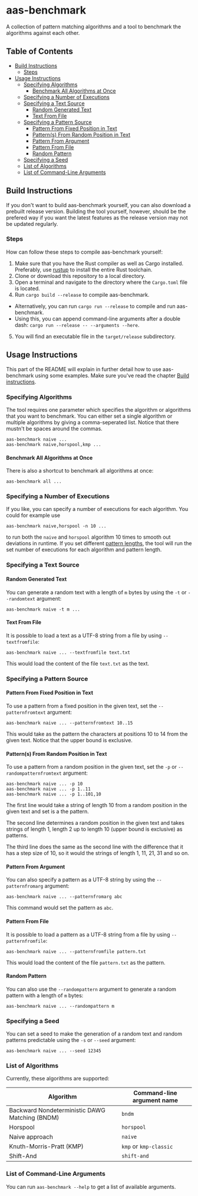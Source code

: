 # aas-benchmark
A collection of pattern matching algorithms and a tool to benchmark the algorithms against each other.

## Table of Contents

- [Build Instructions](#Build-Instructions)
  - [Steps](#Steps)
- [Usage Instructions](#Usage-Instructions)
  - [Specifying Algorithms](#Specifying-Algorithms)
    - [Benchmark All Algorithms at Once](#Benchmark-All-Algorithms-at-Once)
  - [Specifying a Number of Executions](#Specifying-a-Number-of-Executions)
  - [Specifying a Text Source](#Specifying-a-Text-Source)
    - [Random Generated Text](#Random-Generated-Text)
    - [Text From File](#Text-From-File)
  - [Specifying a Pattern Source](#Specifying-a-Pattern-Source)
    - [Pattern From Fixed Position in Text](#Pattern-From-Fixed-Position-in-Text)
    - [Pattern(s) From Random Position in Text](#Patterns-From-Random-Position-in-Text)
    - [Pattern From Argument](#Pattern-From-Argument)
    - [Pattern From File](#Pattern-From-File)
    - [Random Pattern](#Random-Pattern)
  - [Specifying a Seed](#Specifying-a-Seed)
  - [List of Algorithms](#List-of-Algorithms)
  - [List of Command-Line Arguments](#List-of-Command-Line-Arguments)

## Build Instructions

If you don't want to build aas-benchmark yourself, you can also download a prebuilt release version. Building the tool yourself, however, should be the prefered way if you want the latest features as the release version may not be updated regularly.

### Steps

How can follow these steps to compile aas-benchmark yourself:

1. Make sure that you have the Rust compiler as well as Cargo installed. Preferably, use [rustup](https://rustup.rs/) to install the entire Rust toolchain.
2. Clone or download this repository to a local directory.
3. Open a terminal and navigate to the directory where the `Cargo.toml` file is located.
4. Run `cargo build --release` to compile aas-benchmark.
  - Alternatively, you can run `cargo run --release` to compile and run aas-benchmark.
  - Using this, you can append command-line arguments after a double dash: `cargo run --release -- --arguments --here`.
5. You will find an executable file in the `target/release` subdirectory.

## Usage Instructions

This part of the README will explain in further detail how to use aas-benchmark using some examples. Make sure you've read the chapter [Build instructions](#Build-Instructions).

### Specifying Algorithms

The tool requires one parameter which specifies the algorithm or algorithms that you want to benchmark. You can either set a single algorithm or multiple algorithms by giving a comma-seperated list. Notice that there mustn't be spaces around the commas.

```
aas-benchmark naive ...
aas-benchmark naive,horspool,kmp ...
```

#### Benchmark All Algorithms at Once

There is also a shortcut to benchmark all algorithms at once:

```
aas-benchmark all ...
```

### Specifying a Number of Executions

If you like, you can specify a number of executions for each algorithm. You could for example use

```
aas-benchmark naive,horspool -n 10 ...
```

to run both the `naive` and `horspool` algorithm 10 times to smooth out deviations in runtime. If you set different [pattern lengths](#Specifying-a-Pattern-Source), the tool will run the set number of executions for each algorithm and pattern length.

### Specifying a Text Source

#### Random Generated Text

You can generate a random text with a length of `m` bytes by using the `-t` or `--randomtext` argument:

```
aas-benchmark naive -t m ...
```

#### Text From File

It is possible to load a text as a UTF-8 string from a file by using `--textfromfile`:

```
aas-benchmark naive ... --textfromfile text.txt
```

This would load the content of the file `text.txt` as the text.

### Specifying a Pattern Source

#### Pattern From Fixed Position in Text

To use a pattern from a fixed position in the given text, set the `--patternfromtext` argument:

```
aas-benchmark naive ... --patternfromtext 10..15
```

This would take as the pattern the characters at positions 10 to 14 from the given text. Notice that the upper bound is exclusive.

#### Pattern(s) From Random Position in Text

To use a pattern from a random position in the given text, set the `-p` or `--randompatternfromtext` argument:

```
aas-benchmark naive ... -p 10
aas-benchmark naive ... -p 1..11
aas-benchmark naive ... -p 1..101,10
```

The first line would take a string of length 10 from a random position in the given text and set is a the pattern.

The second line determines a random position in the given text and takes strings of length 1, length 2 up to length 10 (upper bound is exclusive) as patterns.

The third line does the same as the second line with the difference that it has a step size of 10, so it would the strings of length 1, 11, 21, 31 and so on.

#### Pattern From Argument

You can also specify a pattern as a UTF-8 string by using the `--patternfromarg` argument:

```
aas-benchmark naive ... --patternfromarg abc
```

This command would set the pattern as `abc`.

#### Pattern From File

It is possible to load a pattern as a UTF-8 string from a file by using `--patternfromfile`:

```
aas-benchmark naive ... --patternfromfile pattern.txt
```

This would load the content of the file `pattern.txt` as the pattern.

#### Random Pattern

You can also use the `--randompattern` argument to generate a random pattern with a length of `m` bytes:

```
aas-benchmark naive ... --randompattern m
```

### Specifying a Seed

You can set a seed to make the generation of a random text and random patterns predictable using the `-s` or `--seed` argument:

```
aas-benchmark naive ... --seed 12345
```

### List of Algorithms

Currently, these algorithms are supported:

Algorithm                                      | Command-line argument name            |
---------------------------------------------- | ------------------------------------- |
Backward Nondeterministic DAWG Matching (BNDM) | `bndm`                                |
Horspool                                       | `horspool`                            |
Naive approach                                 | `naive`                               |
Knuth-Morris-Pratt (KMP)                       | `kmp` or `kmp-classic`                |
Shift-And                                      | `shift-and`                           |

### List of Command-Line Arguments

You can run `aas-benchmark --help` to get a list of available arguments.
